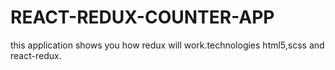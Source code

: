 # REACT-REDUX-COUNTER-APP
this application shows you how redux will work.technologies html5,scss and react-redux.
